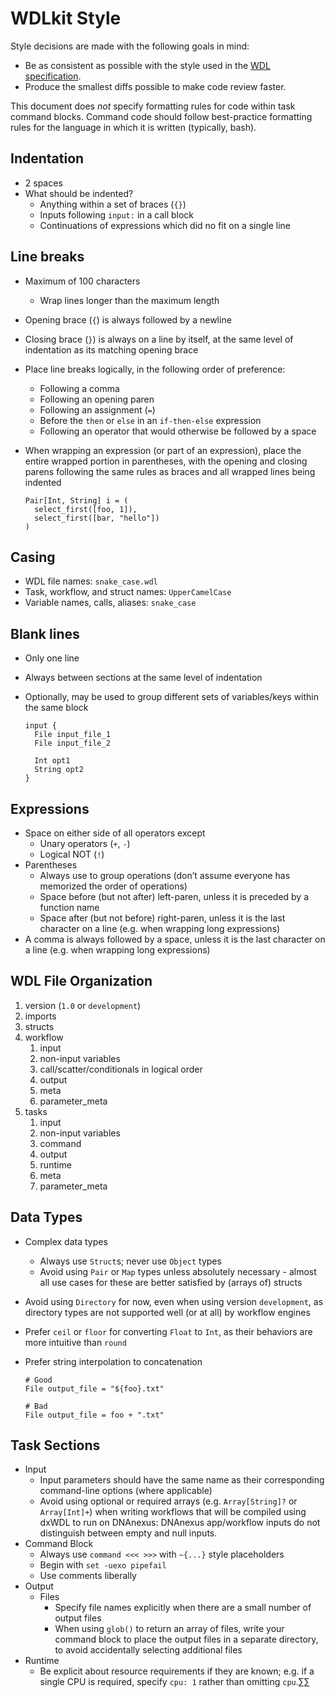 # WDLkit Style

Style decisions are made with the following goals in mind:

* Be as consistent as possible with the style used in the [WDL specification](https://github.com/openwdl/wdl/blob/master/versions/1.0/SPEC.md).
* Produce the smallest diffs possible to make code review faster.

This document does *not* specify formatting rules for code within task command blocks. Command code should follow best-practice formatting rules for the language in which it is written (typically, bash).

## Indentation

* 2 spaces
* What should be indented?
    * Anything within a set of braces (`{}`)
    * Inputs following `input:` in a call block
    * Continuations of expressions which did no fit on a single line

## Line breaks

* Maximum of 100 characters
    * Wrap lines longer than the maximum length
* Opening brace (`{`) is always followed by a newline
* Closing brace (`}`) is always on a line by itself, at the same level of indentation as its matching opening brace
* Place line breaks logically, in the following order of preference:
    * Following a comma
    * Following an opening paren
    * Following an assignment (`=`)
    * Before the `then` or `else` in an `if-then-else` expression
    * Following an operator that would otherwise be followed by a space
* When wrapping an expression (or part of an expression), place the entire wrapped portion in parentheses, with the opening and closing parens following the same rules as braces and all wrapped lines being indented
    
    ```wdl
    Pair[Int, String] i = (
      select_first([foo, 1]),
      select_first([bar, "hello"])
    )
    ```
## Casing

* WDL file names: `snake_case.wdl`
* Task, workflow, and struct names: `UpperCamelCase` 
* Variable names, calls, aliases: `snake_case`

## Blank lines

* Only one line
* Always between sections at the same level of indentation
* Optionally, may be used to group different sets of variables/keys within the same block

    ```wdl
    input {
      File input_file_1
      File input_file_2
  
      Int opt1
      String opt2
    }
    ```

## Expressions

* Space on either side of all operators except
    * Unary operators (`+`, `-`)
    * Logical NOT (`!`)
* Parentheses
    * Always use to group operations (don’t assume everyone has memorized the order of operations)
    * Space before (but not after) left-paren, unless it is preceded by a function name
    * Space after (but not before) right-paren, unless it is the last character on a line (e.g. when wrapping long expressions)
* A comma is always followed by a space, unless it is the last character on a line (e.g. when wrapping long expressions)

## WDL File Organization

1. version (`1.0` or `development`)
1. imports
1. structs
1. workflow
    1. input
    1. non-input variables
    1. call/scatter/conditionals in logical order
    1. output
    1. meta
    1. parameter_meta
1. tasks
    1. input
    1. non-input variables
    1. command
    1. output
    1. runtime
    1. meta
    1. parameter_meta

## Data Types

* Complex data types
    * Always use `Struct`s; never use `Object` types
    * Avoid using `Pair` or `Map` types unless absolutely necessary - almost all use cases for these are better satisfied by (arrays of) structs
* Avoid using `Directory` for now, even when using version `development`, as directory types are not supported well (or at all) by workflow engines
* Prefer `ceil` or `floor` for converting `Float` to `Int`, as their behaviors are more intuitive than `round`
* Prefer string interpolation to concatenation

    ```wdl
    # Good
    File output_file = "${foo}.txt"
    
    # Bad
    File output_file = foo + ".txt"
    ```

## Task Sections

* Input
    * Input parameters should have the same name as their corresponding command-line options (where applicable)
    * Avoid using optional or required arrays (e.g. `Array[String]?` or `Array[Int]+`) when writing workflows that will be compiled using dxWDL to run on DNAnexus: DNAnexus app/workflow inputs do not distinguish between empty and null inputs.
* Command Block
    * Always use `command <<< >>>` with `~{...}` style placeholders
    * Begin with `set -uexo pipefail`
    * Use comments liberally
* Output
    * Files
        * Specify file names explicitly when there are a small number of output files
        * When using `glob()` to return an array of files, write your command block to place the output files in a separate directory, to avoid accidentally selecting additional files
* Runtime
    * Be explicit about resource requirements if they are known; e.g. if a single CPU is required, specify `cpu: 1` rather than omitting `cpu`.∑∑